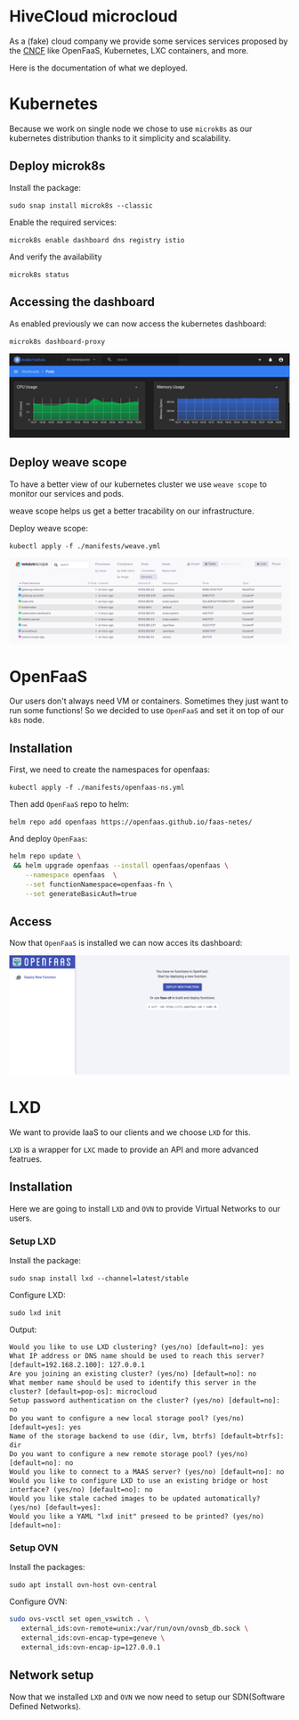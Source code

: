 # HiveCloud microcloud

As a (fake) cloud company we provide some services services proposed by the [CNCF](https://landscape.cncf.io/) like OpenFaaS, Kubernetes, LXC containers, and more.

Here is the documentation of what we deployed.

# Kubernetes

Because we work on single node we chose to use `microk8s` as our kubernetes distribution thanks to it simplicity and scalability.

## Deploy microk8s

Install the package:

`sudo snap install microk8s --classic`

Enable the required services:

`microk8s enable dashboard dns registry istio`

And verify the availability

`microk8s status`

## Accessing the dashboard

As enabled previously we can now access the kubernetes dashboard:

`microk8s dashboard-proxy`

![Dashboard](./images/kube-dashboard.png)

## Deploy weave scope

To have a better view of our kubernetes cluster we use `weave scope` to monitor our services and pods.

weave scope helps us get a better tracability on our infrastructure.

Deploy weave scope:

`kubectl apply -f ./manifests/weave.yml`

![Dashboard](./images/weave-dashboard.png)

# OpenFaaS

Our users don't always need VM or containers. Sometimes they just want to run some functions!
So we decided to use `OpenFaaS` and set it on top of our `k8s` node.

## Installation

First, we need to create the namespaces for openfaas:

`kubectl apply -f ./manifests/openfaas-ns.yml`

Then add `OpenFaaS` repo to helm:

`helm repo add openfaas https://openfaas.github.io/faas-netes/`

And deploy `OpenFaas`:

```bash
helm repo update \
 && helm upgrade openfaas --install openfaas/openfaas \
    --namespace openfaas  \
    --set functionNamespace=openfaas-fn \
    --set generateBasicAuth=true
```

## Access

Now that `OpenFaaS` is installed we can now acces its dashboard:

![Dashboard](./images/openfaas-ui.png)

# LXD

We want to provide IaaS to our clients and we choose `LXD` for this.

`LXD` is a wrapper for `LXC` made to provide an API and more advanced featrues.

## Installation

Here we are going to install `LXD` and `OVN` to provide Virtual Networks to our users.

### Setup LXD

Install the package:

`sudo snap install lxd --channel=latest/stable`

Configure LXD:

`sudo lxd init`

Output:

```
Would you like to use LXD clustering? (yes/no) [default=no]: yes
What IP address or DNS name should be used to reach this server? [default=192.168.2.100]: 127.0.0.1
Are you joining an existing cluster? (yes/no) [default=no]: no
What member name should be used to identify this server in the cluster? [default=pop-os]: microcloud
Setup password authentication on the cluster? (yes/no) [default=no]: no
Do you want to configure a new local storage pool? (yes/no) [default=yes]: yes
Name of the storage backend to use (dir, lvm, btrfs) [default=btrfs]: dir
Do you want to configure a new remote storage pool? (yes/no) [default=no]: no
Would you like to connect to a MAAS server? (yes/no) [default=no]: no
Would you like to configure LXD to use an existing bridge or host interface? (yes/no) [default=no]: no
Would you like stale cached images to be updated automatically? (yes/no) [default=yes]: 
Would you like a YAML "lxd init" preseed to be printed? (yes/no) [default=no]: 
```

### Setup OVN

Install the packages:

`sudo apt install ovn-host ovn-central`

Configure OVN:

```bash
sudo ovs-vsctl set open_vswitch . \
   external_ids:ovn-remote=unix:/var/run/ovn/ovnsb_db.sock \
   external_ids:ovn-encap-type=geneve \
   external_ids:ovn-encap-ip=127.0.0.1
```

## Network setup

Now that we installed `LXD` and `OVN` we now need to setup our SDN(Software Defined Networks).

